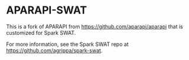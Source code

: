 # APARAPI-SWAT

This is a fork of APARAPI from https://github.com/aparapi/aparapi that is customized for Spark SWAT.

For more information, see the Spark SWAT repo at https://github.com/agrippa/spark-swat.
